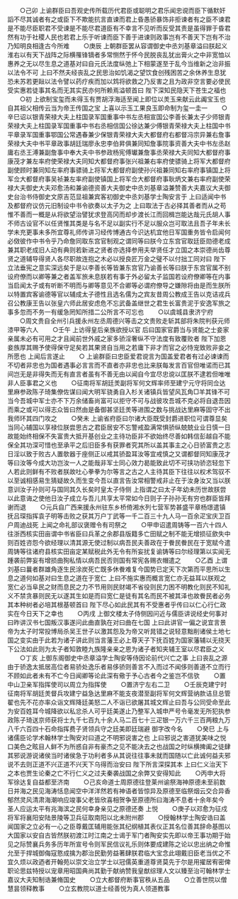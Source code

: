 <!-- { "loadSidebar": true } -->
　　○己卯  上谕群臣曰吾观史传所载历代君臣或聪明之君乐闻忠谠而臣下循默奸謟不尽其诚者有之或臣下不欺能抗言直谏而君上昏愚骄暴饰非拒谏者有之臣不谏君是不能尽臣职君不受谏是不能尽君道臣有不幸言不见听而反受其责是虽得罪于昏君然有功于社稷人民也若君上乐于听谏而臣下善于进谏则政事岂有不善天下岂有不治乃知明良相逢古今所难
　　○庚辰  上朝群臣罢从容谓御史中丞刘基章溢曰朕起义淮右以有天下战阵之际横罹锋镝者多常恻然于怀今民脱丧乱犹出膏火之中非宽恤以惠养之无以尽生息之道基对曰自元氏法度纵弛上下相蒙遂至于乱今当维新之治非振以法令不可  上曰不然夫经丧乱之民思治如饥渴之望饮食创残困苦之余休养生息犹恐未苏若更敺以法令譬以药疗疾而加以鸩将欲救之乃反害之且为政非空言要必使民受实惠若徒事其名而无其实民亦何所赖焉溢顿首曰  陛下深知民隐天下苍生之福也
　　○初  上欲制宝玺而未得玉有贾胡浮海适至闻上即位以羙玉来献云此阗宝玉也自其祖父相传云当为帝王传国之宝  上喜以示玉工果良玉即命制为玺一圭一
　　○辛巳诏以银青荣禄大夫上柱国录军国重事中书左丞相宣国公李善长兼太子少师银青荣禄大夫上柱国录军国重事中书右丞相信国公徐达兼少傅银青荣禄大夫上柱国中书平章录军国重事鄂国公常遇春兼少保银青荣禄大夫大都督府右都督冯宗异兼右詹事荣禄大夫中书平章政事胡廷瑞廖永忠李伯昇俱兼同知詹事院事资善大夫中书左丞赵庸右丞王溥兼副詹事中奉大夫中书参政杨宪傅瓛兼詹事丞荣禄大夫同知大都督府事康茂才兼左率府使荣禄大夫同知大都督府事张兴祖兼右率府使骠骑上将军大都督府副使顾时兼同知左率府事骠骑上将军大都督府副使孙兴祖兼同知右率府事镇国上将军佥大都督府事吴祯兼左率府副使镇国上将军佥大都督府事耿炳文兼右率府副使荣禄大夫御史大夫邓愈汤和兼谕德资善大夫御史中丞刘基章溢兼赞善大夫嘉议大夫御史台治书侍御史文原吉范显祖兼宾客初御史中丞刘基学士陶安言于  上曰适闻中书及都督府议仿元旧制设中书令欲奏以太子为之  上曰取法于古必择其善者而从之苟惟不善而一概是从将欲望治譬犹求登高冈而却步渡长江而回楫岂能达哉元氏胡人事不师古设官不以任贤惟其类是与名不足以副实行不足以服众岂可取法且吾子年未长学未充更事未多所宜尊礼师传讲习经传博通古今识达机宜他日军国重务皆令启闻何必傚彼作中书令乎乃命詹同取东宫官制观之谓同等曰朕今立东宫官取廷臣勋德老成兼其职老成旧人动有典则若新进之贤者亦选择参用夫举贤任才立国之本崇德尚齿尊贤之道辅导得贤人各尽职故连抱之木必以授良匠万金之璧不以付拙工同对曰  陛下立法垂宪之意实深远矣于是以李善长等皆兼东宫官乃谕善长等曰朕于东宫官属不别设府僚而以卿等兼之者盖军旅未息朕若有事于外必留太子监国若设府僚卿等在内事当启闻太子或有听断不明而与卿等意见不合卿等必谓府僚导之嫌隙将由是而生朕所以特置宾客谕德等官以辅成太子德性且选名儒为之宾友昔周公教成王告以克诘戎兵召公教康王告以张皇六师此居安虑危不忘武备盖继世之君生长富贵泥于安逸军旅之事多忽而不务一有缓急罔知所措二公所言不可忘也
　　○以虞城县隶济宁府
　　○周文贵自全州引兵援永州左丞周德兴等击之文贵败走斩其部将朱院判获元师漆甲等六人
　　○壬午  上访得皇后亲族欲授以官  后曰国家官爵当与贤能之士妾家亲属未必有可用之才且闻前世外戚之家多骄淫奢纵不守法度有致覆败者  陛下加恩妾族厚其赐予使得保守足矣若其果贤自当用之若庸下非才而官之必恃宠致败非妾之所愿也  上闻后言遂止
　　○  上谕群臣曰忠臣爱君谠言为国盖爱君者有过必谏谏而不切者非忠也为国者遇事必言言而不直者亦非忠也比来朕每发言百官但唯诺而已其间岂无是非得失而无有直言者虽有不善无由以闻自今宜尽忠谠以匡朕不逮若但唯唯非人臣事君之义也
　　○征南将军胡廷羙副将军何文辉率师至建宁元守将同佥达里麻参政陈子琦集僚佐谋曰闻大明军骁勇自入杉关诸镇兵皆望风瓦角□羊其锋不可当今吾城中军士亦不下万余储畜尚富可以拒守不可与战彼攻吾城不克必将自退吾因而乘之或可以得志众皆曰然由是备御甚坚廷羙等进围之数与挑战达里麻等固守不出我师环其四门攻之
　　○癸未  上谕省府臣曰尔诸大臣既受封爵进职位可谓尊显矣当同心辅国以享禄位朕尝思古之君臣居安不忘警戒盈满常惧骄纵兢兢业业日慎一日故能始终相保不失富贵大抵开基创业之主待功臣非不欲始终尽善如韩信彭越自不能保全其功深可惜也至承平之后旧臣多有获罪者究其所以盖其事主之心日骄富贵之志日淫以致于败古人置欹器于座侧正以戒其骄盈耳汝等宜戒慎之又谓都督同知康茂才等曰汝等今成大功岂汝一人之能哉非军士同心效力曷能致此切不可挟功骄恣轻忽下人若此则鲜有不败者朕故吐心拳拳为尔等言之古之人主待其臣下往往以权术驾驭不以至诚相感易生猜疑故久而生变今吾以直言告汝常相警戒非止在于汝身汝又当以朕意训汝子孙则可与国同其久长矣时皇太子侍侧  上指谓之曰太子年幼未历世故朕尝以此意诲之使他日汝子成立与吾儿共享太平常如今日则子子孙孙无有穷也群臣皆拜谢而退
　　○元兵自广西来援永州驻东乡桥倚湘水列七营军势甚盛平章杨璟遣镇抚吕琛指挥袁子明等击败之获其万户丁武等一千二百三十九人马一百余疋宝庆卫百户周迪战死  上闻之命礼部议褒赠令有司祭之
　　○甲申诏遣周铸等一百六十四人往浙西核实田亩谓中书省臣曰兵革之余郡县版籍多亡田赋之制不能无增损征歛失中则百姓咨怨今欲经理以清其源无使过制以病吾民夫善政在于餋民餋民在于宽赋今遣周铸等往诸府县核实田亩定某赋税此外无令有所妄扰复谕铸等曰尔经理第以实闻无踵袭前弊妄有增损曲狥私情以病吾民否则国有常宪各赐衣帽遣之
　　○乙酉  上谓刘基曰曩者群雄角逐生民涂炭死亡既多休餋难复今国势已定天下次第而平思所以生息之道何如基对曰生息之道在于宽仁  上曰不施实惠而概言宽仁亦无益耳以朕观之宽仁必当阜民之财而息民之力不节用则民财竭不省役则民力困不明教化则民不知礼义不禁贪暴则民无以遂其生如是而曰宽仁是徒有其名而民不被其泽也故餋民者必务其本种树者必培其根基顿首曰  陛下尽心如此民其有不受惠者乎传曰以仁心行仁政实在今日天下之幸也
　　○丙戌  上御文楼太子侍侧因问近与儒臣讲说经史何事对曰昨讲汉书七国叛汉事遂问此曲直孰在对曰曲在七国  上曰此讲官一偏之说宜言景帝为太子时常投博局杀吴王世子以激其怨及为帝又听晁错之说轻意黜削诸侯土地七国之变实由于此若为诸子讲此则当言藩王必上尊天子下抚百姓为国家藩辅以无挠天下公法如此则为太子者知敦睦九族隆亲亲之恩为诸子者知夹辅王室以尽君臣之义
　　○丁亥  上御东阁御史中丞章溢学士陶安等侍因论前代兴亡之事  上曰丧乱之源由于骄逸太抵居高位者易骄处逸乐者易侈骄则善言不入而过不闻侈则善道不立而行不顾如此者未有不亡今日闻卿等论此深有儆于予心古者今之鉴岂不信欤
　　○置中山卫亲军指挥使司以周立为指挥使
　　○置济宁左右二卫
　　○壬辰克建宁时征南将军胡廷羙督兵攻建宁益急达里麻不能支夜潜至副将军何文辉营纳款诘旦总管翟也先不花亦率众诣文辉降廷美怒二人不诣已欲屠其城文辉止曰吾与公同受命至此为安百姓耳今城降欲以私忿杀人可乎廷美遂止乃整军入城申严号令毫发无所犯执参政陈子琦送京师获将士九千七百九十余人马二百七十三疋银一万六千三百两粮九万八千六百四十石命指挥费子贤领兵守之廷美即廷瑞避  御字改今名
　　○癸巳  上与诸儒臣论学术翰林学士陶安对曰道之不明邪说害之也  上曰邪说之害道犹美味之悦口美色之眩目人鲜不为所惑自非有豪杰之见不能决去之也战国之时纵横捭阖之徒肆其邪说游说诸侯当时诸侯急于功利者多从其说往往事未就而国随以亡此诚何益夫邪说不去则正道不兴正道不兴天下乌得而治安曰  陛下所言深探其本  上曰仁义治天下之本也贾生论秦之亡不行仁义之过夫秦袭战国之余弊又安得知此
　　○丙申大将军徐达复自益都至济南
　　○己亥命道士周原德往登莱州谕祭海神原德未至前数日并海之民见海涛恬息闻空中洋洋然若有神语者皆惊异及原德至临祭烟云交合异香郁然灵风清肃海潮响应竣事父老皆欣喜相贺争至原德所曰海涛不息者十余年矣今  圣人应运太平有兆海滨之民何幸身亲见之原德还奏  上悦
　　○庚子以邓愈为征戍将军将襄阳安陆景陵等卫兵征取南阳以北未附州郡
　　○授翰林学士陶安诰曰盖闻国家之立必有一心之臣尊戴匡辅用能张其纪纲植其表仪正其名位善其辞命基图以大国家以安自古皆然朕初渡江时江南之士谒于军门者陶安实先即以帝王事功期于始见之际赞襄兵务多历年所宣号令则军民信议礼乐则体要成建陈之论以忠出纳之命惟允至于捍城御侮寇憝成擒为郡治民勤劳益著肆朕君临大宝念此翊戴旧臣老当优之不宜久烦以政迺者开翰苑以崇文治立学士以冠儒英重道尊贤莫先于尔是用擢居宥密俾职论思兹特授以宠章用昭国典尚其勤于献纳赞我皇猷综理人文以臻至治可翰林学士嘉议大夫知制诰兼脩国史
　　○立大都督府断事官秩从五品
　　○立善世院以僧慧昙领释教事
　　○立玄教院以道士经善悦为真人领道教事
